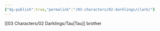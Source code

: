 ```yaml
---
{"dg-publish":true,"permalink":"/03-characters/02-darklings/clark/"}
---
```



[[03 Characters/02 Darklings/Tau\|Tau]] brother